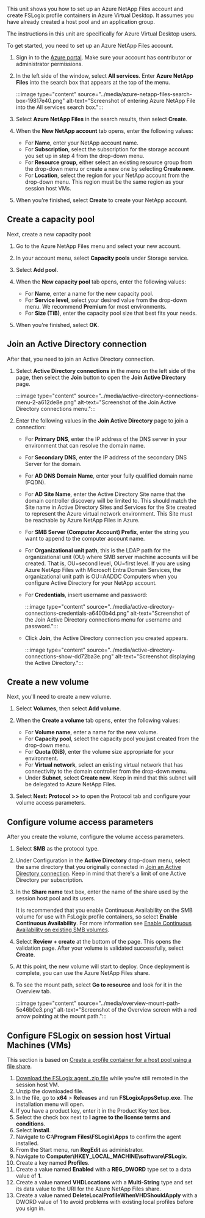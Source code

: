 This unit shows you how to set up an Azure NetApp Files account and create FSLogix profile containers in Azure Virtual Desktop. It assumes you have already created a host pool and an application group.

The instructions in this unit are specifically for Azure Virtual Desktop users.

To get started, you need to set up an Azure NetApp Files account.

1.  Sign in to the [Azure portal](https://portal.azure.com/). Make sure your account has contributor or administrator permissions.
2.  In the left side of the window, select **All services**. Enter **Azure NetApp Files** into the search box that appears at the top of the menu.
    
    :::image type="content" source="../media/azure-netapp-files-search-box-19817e40.png" alt-text="Screenshot of entering Azure NetApp File into the All services search box.":::
    
3.  Select **Azure NetApp Files** in the search results, then select **Create**.
4.  When the **New NetApp account** tab opens, enter the following values:
    
    
     -  For **Name**, enter your NetApp account name.
     -  For **Subscription**, select the subscription for the storage account you set up in step 4 from the drop-down menu.
     -  For **Resource group**, either select an existing resource group from the drop-down menu or create a new one by selecting **Create new**.
     -  For **Location**, select the region for your NetApp account from the drop-down menu. This region must be the same region as your session host VMs.
5.  When you're finished, select **Create** to create your NetApp account.

## Create a capacity pool

Next, create a new capacity pool:

1.  Go to the Azure NetApp Files menu and select your new account.
2.  In your account menu, select **Capacity pools** under Storage service.
3.  Select **Add pool**.
4.  When the **New capacity pool** tab opens, enter the following values:
    
    
     -  For **Name**, enter a name for the new capacity pool.
     -  For **Service level**, select your desired value from the drop-down menu. We recommend **Premium** for most environments.
     -  For **Size (TiB)**, enter the capacity pool size that best fits your needs.
5.  When you're finished, select **OK**.

## Join an Active Directory connection

After that, you need to join an Active Directory connection.

1.  Select **Active Directory connections** in the menu on the left side of the page, then select the **Join** button to open the **Join Active Directory** page.
    
    :::image type="content" source="../media/active-directory-connections-menu-2-a612de8e.png" alt-text="Screenshot of the Join Active Directory connections menu.":::
    
2.  Enter the following values in the **Join Active Directory** page to join a connection:
    
    
     -  For **Primary DNS**, enter the IP address of the DNS server in your environment that can resolve the domain name.
     -  For **Secondary DNS**, enter the IP address of the secondary DNS Server for the domain.
     -  For **AD DNS Domain Name**, enter your fully qualified domain name (FQDN).
     -  For **AD Site Name**, enter the Active Directory Site name that the domain controller discovery will be limited to. This should match the Site name in Active Directory Sites and Services for the Site created to represent the Azure virtual network environment. This Site must be reachable by Azure NetApp Files in Azure.
     -  For **SMB Server (Computer Account) Prefix**, enter the string you want to append to the computer account name.
     -  For **Organizational unit path**, this is the LDAP path for the organizational unit (OU) where SMB server machine accounts will be created. That is, OU=second level, OU=first level. If you are using Azure NetApp Files with Microsoft Entra Domain Services, the organizational unit path is OU=AADDC Computers when you configure Active Directory for your NetApp account.
     -  For **Credentials**, insert username and password:
        
        :::image type="content" source="../media/active-directory-connections-credentials-a6400b4d.png" alt-text="Screenshot of the Join Active Directory connections menu for username and password.":::
        
     -  Click **Join**, the Active Directory connection you created appears.
        
        :::image type="content" source="../media/active-directory-connections-show-dd72ba3e.png" alt-text="Screenshot displaying the Active Directory.":::
        

## Create a new volume

Next, you'll need to create a new volume.

1.  Select **Volumes**, then select **Add volume**.
2.  When the **Create a volume** tab opens, enter the following values:
    
    
     -  For **Volume name**, enter a name for the new volume.
     -  For **Capacity pool**, select the capacity pool you just created from the drop-down menu.
     -  For **Quota (GiB)**, enter the volume size appropriate for your environment.
     -  For **Virtual network**, select an existing virtual network that has connectivity to the domain controller from the drop-down menu.
     -  Under **Subnet**, select **Create new**. Keep in mind that this subnet will be delegated to Azure NetApp Files.
3.  Select **Next: Protocol &gt;&gt;** to open the Protocol tab and configure your volume access parameters.

## Configure volume access parameters

After you create the volume, configure the volume access parameters.

1.  Select **SMB** as the protocol type.
2.  Under Configuration in the **Active Directory** drop-down menu, select the same directory that you originally connected in [Join an Active Directory connection](/azure/virtual-desktop/create-fslogix-profile-container#join-an-active-directory-connection). Keep in mind that there's a limit of one Active Directory per subscription.
3.  In the **Share name** text box, enter the name of the share used by the session host pool and its users.
    
    It is recommended that you enable Continuous Availability on the SMB volume for use with FsLogix profile containers, so select **Enable Continuous Availability**. For more information see [Enable Continuous Availability on existing SMB volumes](/azure/azure-netapp-files/enable-continuous-availability-existing-smb).
4.  Select **Review + create** at the bottom of the page. This opens the validation page. After your volume is validated successfully, select **Create**.
5.  At this point, the new volume will start to deploy. Once deployment is complete, you can use the Azure NetApp Files share.
6.  To see the mount path, select **Go to resource** and look for it in the Overview tab.
    
    :::image type="content" source="../media/overview-mount-path-5e46b0e3.png" alt-text="Screenshot of the Overview screen with a red arrow pointing at the mount path.":::
    

## Configure FSLogix on session host Virtual Machines (VMs)

This section is based on [Create a profile container for a host pool using a file share](/azure/virtual-desktop/create-host-pools-user-profile).

1.  [Download the FSLogix agent .zip file](https://aka.ms/fslogix/download) while you're still remoted in the session host VM.
2.  Unzip the downloaded file.
3.  In the file, go to **x64** &gt; **Releases** and run **FSLogixAppsSetup.exe**. The installation menu will open.
4.  If you have a product key, enter it in the Product Key text box.
5.  Select the check box next to **I agree to the license terms and conditions**.
6.  Select **Install**.
7.  Navigate to **C:\\Program Files\\FSLogix\\Apps** to confirm the agent installed.
8.  From the Start menu, run **RegEdit** as administrator.
9.  Navigate to **Computer\\HKEY\_LOCAL\_MACHINE\\software\\FSLogix**.
10. Create a key named **Profiles**.
11. Create a value named **Enabled** with a **REG\_DWORD** type set to a data value of **1**.
12. Create a value named **VHDLocations** with a **Multi-String** type and set its data value to the URI for the Azure NetApp Files share.
13. Create a value named **DeleteLocalProfileWhenVHDShouldApply** with a DWORD value of 1 to avoid problems with existing local profiles before you sign in.
